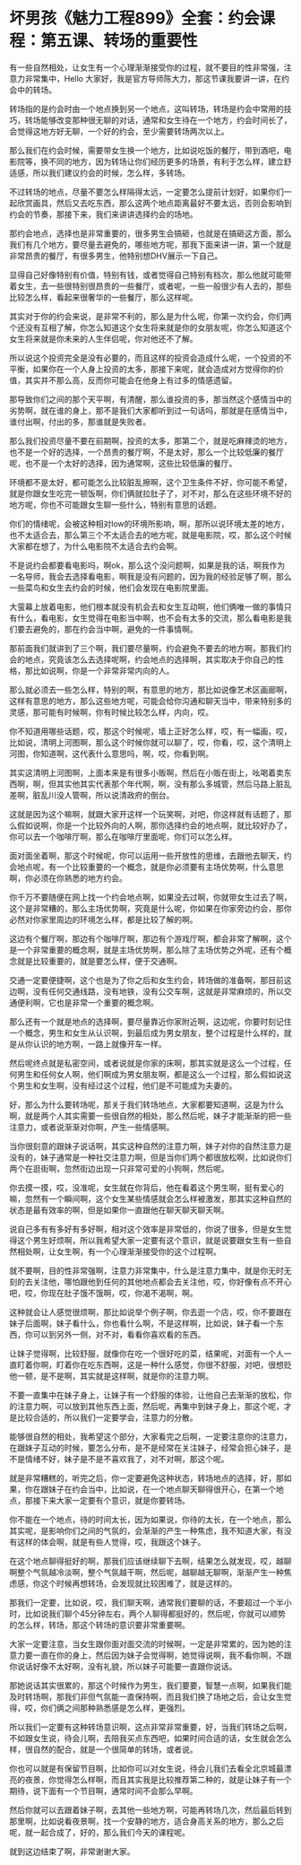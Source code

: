 # 坏男孩《魅力工程899》全套：约会课程：第五课、转场的重要性

有一些自然相处，让女生有一个心理渐渐接受你的过程，就不要目的性非常强，注意力非常集中，Hello 大家好，我是官方导师陈大力，那这节课我要讲一讲，在约会中的转场。

转场指的是约会时由一个地点换到另一个地点，这叫转场，转场是约会中常用的技巧，转场能够改变那种很无聊的对话，通常和女生待在一个地方，约会时间长了，会觉得这地方好无聊，一个好的约会，至少需要转场两次以上。

那么我们在约会时候，需要带女生换一个地方，比如说吃饭的餐厅，带到酒吧，电影院等，换不同的地方，因为转场让你们经历更多的场景，有利于怎么样，建立舒适感，所以我们建议约会的时候，怎么样，多转场。

不过转场的地点，尽量不要怎么样隔得太远，一定要怎么提前计划好，如果你们一起欣赏画具，然后又去吃东西，那么这两个地点距离最好不要太远，否则会影响到约会的节奏，那接下来，我们来讲讲选择约会的场地。

那约会地点，选择也是非常重要的，很多男生会搞砸，也就是在搞砸这方面，那么我们有几个地方，要尽量去避免的，哪些地方呢，那我下面来讲一讲，第一个就是非常昂贵的餐厅，有很多男生，他特别想DHV展示一下自己。

显得自己好像特别有价值，特别有钱，或者觉得自己特别有档次，那么他就可能带着女生，去一些很特别很昂贵的一些餐厅，或者呢，一些一般很少有人去的，那些比较怎么样，看起来很奢华的一些餐厅，那么这样呢。

其实对于你的约会来说，是非常不利的，那么是为什么呢，你第一次约会，你们两个还没有互相了解，你怎么知道这个女生将来就是你的女朋友呢，你怎么知道这个女生将来就是你未来的人生伴侣呢，你对他还不了解。

所以说这个投资完全是没有必要的，而且这样的投资会造成什么呢，一个投资的不平衡，如果你在一个人身上投资的太多，那接下来呢，就会造成对方觉得你的价值，其实并不那么高，反而你可能会在他身上有过多的情感遗留。

那导致你们之间的那个天平啊，有清醒，那么谁投资的多，那当然这个感情当中的劣势啊，就在谁的身上，那不是我们大家都听到过一句话吗，那就是在感情当中，谁付出啊，付出的多，那谁就是失败者。

那么我们投资尽量不要在前期啊，投资的太多，那第二个，就是吃麻辣烫的地方，也不是一个好的选择，一个昂贵的餐厅啊，不是太好，那么一个比较低廉的餐厅呢，也不是一个太好的选择，因为通常啊，这些比较低廉的餐厅。

环境都不是太好，都可能怎么比较脏乱擦啊，这个卫生条件不好，你可能不希望，就是你跟女生吃完一顿饭啊，你们俩就拉肚子了，对不对，那么在这些环境不好的地方呢，你也不可能跟女生聊一些什么，特别有意思的话题。

你们的情绪呢，会被这种相对low的环境所影响，啊，那所以说环境太差的地方，也不太适合去，那么第三个不太适合去的地方呢，就是电影院，哎，那么这个时候大家都在想了，为什么电影院不太适合去约会啊。

不是说约会都要看电影吗，啊ok，那么这个没问题啊，如果是我的话，啊我作为一名导师，我会去选择看电影，啊我是没有问题的，因为我的经验足够了啊，那么一些菜鸟和女生去约会的时候，他们会发现在电影院里面。

大萤幕上放着电影，他们根本就没有机会去和女生互动啊，他们俩唯一做的事情只有什么，看电影，女生觉得在电影当中啊，也不会有太多的交流，那么看电影是我们要去避免的，那在约会当中啊，避免的一件事情啊。

那前面我们就讲到了三个啊，我们要尽量啊，约会避免不要去的地方啊，那我们约会的地点，究竟该怎么去选择呢啊，约会地点的选择啊，其实取决于你自己的性格，那比如说啊，你是一个非常非常内向的人。

那么就必须去一些怎么样，特别的啊，有意思的地方，那比如说像艺术区画廊啊，这样有意思的地方，那么这些地方呢，可能会给你沟通和聊天当中，带来特别多的灵感，那可能有时候啊，你有时候比较怎么样，内向，哎。

你不知道用哪些话题，哎，那这个时候呢，墙上正好怎么样，哎，有一幅画，哎，比如说，清明上河图啊，那么这个时候你就可以聊了，哎，你看，哎，这个清明上河图，你知道啊，这代表什么意思吗，啊，哎，你看到啊。

其实这清明上河图啊，上面本来是有很多小贩啊，然后在小贩在街上，吆喝着卖东西啊，啊，但其实他其实代表那个年代啊，啊，没有那么多城管，然后马路上脏乱差啊，脏乱川没人管啊，所以说清政府的倒台。

这就是因为这个嘛啊，就跟大家开这样一个玩笑啊，对吧，你这样就有话题了，那么假如说啊，你是一个比较外向的人啊，那你选择约会的地点啊，就比较好办了，你可以去一个咖啡厅啊，那么在咖啡厅里面呢，你们可以怎么样。

面对面坐着啊，那这个时候呢，你可以运用一些开放性的思维，去跟他去聊天，约会地点呢，有一个比较重要的一个概念，就是你必须要有主场优势啊，什么意思啊，你必须在你熟悉的地方约会。

你千万不要随便在网上找一个约会地点啊，如果没去过啊，你就带女生过去了啊，这个是非常糟的，那么主场优势啊，究竟是什么呢，你如果在你家旁边约会，那你必然对你家里周边的环境怎么样，都是比较了解的啊。

这边有个餐厅啊，那边有个咖啡厅啊，那边有个游戏厅啊，都会非常了解啊，这个是一个非常重要的概念啊，就是主场优势啊，那么除了主场优势之外呢，还有个概念就是比较重要的，就是要怎么样，便于交通啊。

交通一定要便捷啊，这个也是为了你之后和女生约会，转场做的准备啊，那目前这边啊，没有任何交通线路，没有地铁，没有公交车啊，这就是非常麻烦的，所以交通便利啊，它也是非常一个重要的概念啊。

那么还有一个就是地点的选择啊，要尽量靠近你家附近啊，这边呢，你要时刻记住一个概念，男生和女生从认识啊，到最后成为男女朋友，整个过程是什么样的，就是从你认识的地方啊，一路上就像开车一样。

然后呢终点就是私密空间，或者说就是你家的床啊，那其实就是这么一个过程，任何男生和任何女人啊，他们啊成为男女朋友啊，都是这么一个过程，那么假如说这个男生和女生啊，没有经过这个过程，他们是不可能成为夫妻的。

好，那么为什么要转场呢，那关于我们转场地点，大家都要知道啊，这是为什么啊，就是两个人其实需要一些很自然的相处，那么然后呢，妹子才能渐渐的把一些注意力，或者说渐渐对你啊，产生一些情感啊。

当你很刻意的跟妹子说话啊，其实这种自然的注意力啊，妹子对你的自然注意力是没有的，妹子通常是一种社交注意力啊，但是当你们两个都很放松啊，比如说你们两个在逛街啊，忽然街边出现一只非常可爱的小狗啊，然后呢。

你去摸一摸，哎，没准呢，女生就在你背后，他在看着这个男生啊，挺有爱心的嘛，忽然有一个瞬间啊，这个女生某些情感就会怎么样被激发，那其实这种自然的状态是最有效率的啊，但是如果你一直跟他在聊天聊天聊天啊。

说自己多有有多好有多好啊，相对这个效率是非常低的，你说了很多，但是女生觉得这个男生好烦啊，所以我希望大家一定要有这个意识，就是说要跟女生有一些自然相处啊，让女生啊，有一个心理渐渐接受你的这个过程啊。

就不要啊，目的性非常强啊，注意力非常集中，什么是注意力集中，就是你无时无刻的去关注他，哪怕跟他到任何的其他地点都会去关注他，哎，你好像有点不开心吧，哎，你现在肚子饿不饿啊，哎，你渴不渴啊，啊。

这种就会让人感觉很烦啊，那比如说举个例子啊，你去逛一个店，哎，你不要跟在妹子后面啊，妹子看什么，你也看什么啊，不是这样啊，比如说，妹子看一个东西，你可以到另外一侧，对不对，看看你喜欢看的东西。

让妹子觉得啊，比较舒服，就像你在吃一个很好吃的菜，结果呢，对面有一个人一直盯着你啊，盯着你在吃东西啊，这是一种什么感觉，你很不舒服，对吧，很想贬他一顿，是不是啊，其实就是这样啊，就是你的注意力啊。

不要一直集中在妹子身上，让妹子有一个舒服的体验，让他自己去渐渐的放松，你的注意力啊，可以放到其他东西上面，然后呢，再集中到妹子身上，那这个呢，才是比较合适的，所以我们一定要学会，注意力的分散。

能够很自然的相处，我希望这个部分，大家看完之后啊，一定要注意你的注意力，在跟妹子互动的时候，要怎么分布，是不是经常在关注妹子，经常会担心妹子，是不是情绪不好，妹子是不是不喜欢我了，对不对啊，那这个呢。

就是非常糟糕的，听完之后，你一定要避免这种状态，转场地点的选择，好，那如果，你在跟妹子在约会当中，比如说，在一个地点聊天聊得很开心，在第一个地点，那接下来大家一定要有个意识，就是你要转场。

你不能在一个地点，待的时间太长，因为如果说，你待的太长，在一个地点，那么其实呢，是影响你们之间的气氛的，会渐渐的产生一种焦虑，我不知道大家，有没有这样的体会啊，就是有些人觉得，哎，我跟这个妹子。

在这个地点聊得挺好的啊，那我们应该继续聊下去啊，结果怎么就发现，哎，越聊啊整个气氛越冷淡啊，整个气氛越干啊，然后呢，越聊越无聊啊，渐渐产生一种焦虑感，你这个时候再想转场，会发现就比较困难了，就是这样的。

那我们一定要，比如说，哎，我们聊天啊，通常我们要聊的话，不要超过一个半小时，比如说我们聊个45分钟左右，两个人聊得都挺好的，然后呢，你就可以顺势的怎么样，转场，那这个转场的意识要非常重要啊。

大家一定要注意，当女生跟你面对面交流的时候啊，一定是非常累的，因为她的注意力要一直在你的身上，然后因为妹子会觉得啊，她觉得说啊，我不看你啊，不跟你说话好像不太好啊，没有礼貌，所以妹子可能要一直跟你说话。

那她说话其实很累的，那这个时候作为男生，我们要要，智慧一点啊，如果我们能及时转场啊，那我们非但气氛能一直保持啊，而且我们换了场地之后，会让女生觉得，哎，你们俩之间那种熟悉感是怎么样，更强烈。

所以我们一定要有这种转场意识啊，这点非常非常重要，好，当我们转场之后啊，不如跟女生说，待会儿啊，去陪我买点东西吧，如果时间合适的话，女生就会怎么样，很自然的配合，就是一个很简单的转场，或者说。

你也可以就是有保留节目啊，比如你可以对女生说，待会儿我们去看全北京城最漂亮的夜景，你觉得怎么样啊，而且其实我是比较推荐第二种的，就是让妹子有一个期待，说下面有一个节目啊，通常时间不会那么早啊。

然后你就可以去跟着妹子啊，去其他一些地方啊，可能再转场几次，然后最后转到那里啊，比如说看夜景啊，找一个安静的地方，适合身高关系的地方，那么之后呢，就一起合成了，好的，那么我们今天的课程呢。

就到这边结束了啊，非常谢谢大家。